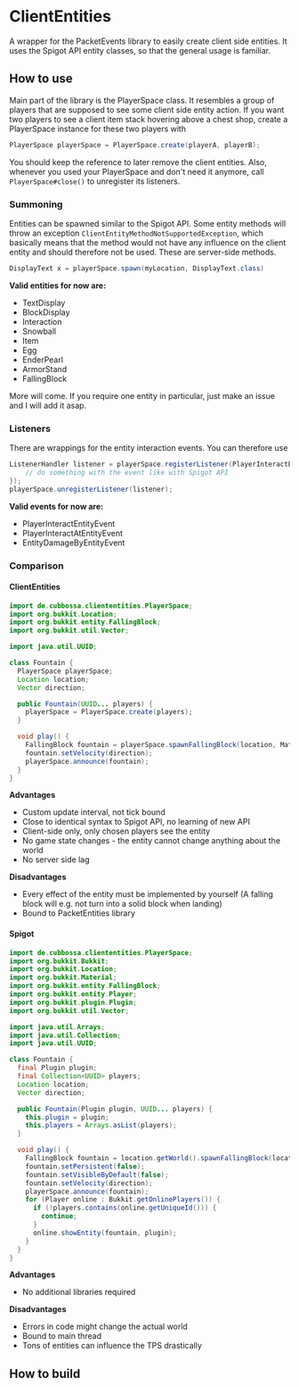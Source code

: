 # ClientEntities

A wrapper for the PacketEvents library to easily create client side entities.
It uses the Spigot API entity classes, so that the general usage is familiar.

## How to use

Main part of the library is the PlayerSpace class. It resembles a group of players that are supposed to see some client
side entity action.
If you want two players to see a client item stack hovering above a chest shop, create a PlayerSpace instance for these
two players with
```Java
PlayerSpace playerSpace = PlayerSpace.create(playerA, playerB);
```

You should keep the reference to later remove the client entities. Also, whenever you used your PlayerSpace and don't need
it anymore, call `PlayerSpace#close()` to unregister its listeners.

### Summoning

Entities can be spawned similar to the Spigot API. Some entity methods will throw an exception `ClientEntityMethodNotSupportedException`,
which basically means that the method would not have any influence on the client entity and should therefore not be used. These
are server-side methods.

```Java 
DisplayText x = playerSpace.spawn(myLocation, DisplayText.class)
```

**Valid entities for now are:**
- TextDisplay
- BlockDisplay
- Interaction
- Snowball
- Item
- Egg
- EnderPearl
- ArmorStand
- FallingBlock

More will come. If you require one entity in particular, just make an issue and I will add it asap.

### Listeners 

There are wrappings for the entity interaction events.
You can therefore use
```Java
ListenerHandler listener = playerSpace.registerListener(PlayerInteractEntityEvent.class, e -> {
    // do something with the event like with Spigot API
});
playerSpace.unregisterListener(listener);
```

**Valid events for now are:**
- PlayerInteractEntityEvent
- PlayerInteractAtEntityEvent
- EntityDamageByEntityEvent


### Comparison
#### ClientEntities

````Java
import de.cubbossa.cliententities.PlayerSpace;
import org.bukkit.Location;
import org.bukkit.entity.FallingBlock;
import org.bukkit.util.Vector;

import java.util.UUID;

class Fountain {
  PlayerSpace playerSpace;
  Location location;
  Vector direction;

  public Fountain(UUID... players) {
    playerSpace = PlayerSpace.create(players);
  }

  void play() {
    FallingBlock fountain = playerSpace.spawnFallingBlock(location, Material.WATER.createBlockData());
    fountain.setVelocity(direction);
    playerSpace.announce(fountain);
  }
}
````

**Advantages**
- Custom update interval, not tick bound
- Close to identical syntax to Spigot API, no learning of new API
- Client-side only, only chosen players see the entity
- No game state changes - the entity cannot change anything about the world
- No server side lag

**Disadvantages**
- Every effect of the entity must be implemented by yourself (A falling block will e.g. not turn into a solid block when landing)
- Bound to PacketEntities library

#### Spigot

````Java
import de.cubbossa.cliententities.PlayerSpace;
import org.bukkit.Bukkit;
import org.bukkit.Location;
import org.bukkit.Material;
import org.bukkit.entity.FallingBlock;
import org.bukkit.entity.Player;
import org.bukkit.plugin.Plugin;
import org.bukkit.util.Vector;

import java.util.Arrays;
import java.util.Collection;
import java.util.UUID;

class Fountain {
  final Plugin plugin;
  final Collection<UUID> players;
  Location location;
  Vector direction;

  public Fountain(Plugin plugin, UUID... players) {
    this.plugin = plugin;
    this.players = Arrays.asList(players);
  }

  void play() {
    FallingBlock fountain = location.getWorld().spawnFallingBlock(location, Material.WATER.createBlockData());
    fountain.setPersistent(false);
    fountain.setVisibleByDefault(false);
    fountain.setVelocity(direction);
    playerSpace.announce(fountain);
    for (Player online : Bukkit.getOnlinePlayers()) {
      if (!players.contains(online.getUniqueId())) {
        continue;
      }
      online.showEntity(fountain, plugin);
    }
  }
}
````

**Advantages**
- No additional libraries required

**Disadvantages**
- Errors in code might change the actual world
- Bound to main thread
- Tons of entities can influence the TPS drastically


## How to build
